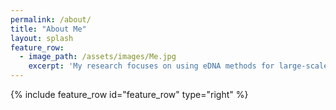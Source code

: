 ```yaml
---
permalink: /about/
title: "About Me"
layout: splash
feature_row:
  - image_path: /assets/images/Me.jpg
    excerpt: 'My research focuses on using eDNA methods for large-scale community genetic studies. I recieved my B.S. in Marine Biology and minor in Environmental Systems and Societies from the University of California, Los Angeles in 2018. In undergrad, I worked as a lab assistant in the Barber Lab and completed my senior honor's thesis focusing on the persistence of environmental DNA (eDNA) in a marine ecosystem. After undergrad I interned as an Oregon Sea Grant Scholar with the Oregon Department of Fish and Wildlife Marine Reserves. There I studied the recovery from sea star wasting disease in the intertidal. Then I worked as a lab technician in the Carlon Lab at Bowdoin College in charge of parrotfish gut content analysis using eDNA techniques. Currently, I am a PhD candidate in the Zoology program at the University of Hawai‘i at Mānoa. I study connectivity across the North Central Pacific using multiple techniques such as eDNA and oceanographic larval dispersal models.'  
---
```

{% include feature_row id="feature_row" type="right" %}


